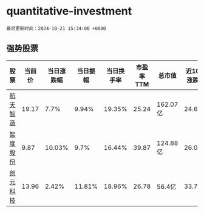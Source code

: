 # quantitative-investment

`最后更新时间：2024-10-21 15:34:00 +0800`

## 强势股票

|股票|当前价|当日涨跌幅|当日振幅|当日换手率|市盈率TTM|总市值|近10日涨跌幅|
|----|----|----|----|----|----|----|----|
|[航天智造](https://xueqiu.com/S/SZ300446)|19.17|7.7%|9.94%|19.35%|25.24|162.07亿|24.64%|
|[智度股份](https://xueqiu.com/S/SZ000676)|9.87|10.03%|9.7%|16.44%|39.87|124.88亿|26.05%|
|[创元科技](https://xueqiu.com/S/SZ000551)|13.96|2.42%|11.81%|18.96%|26.78|56.4亿|33.72%|
